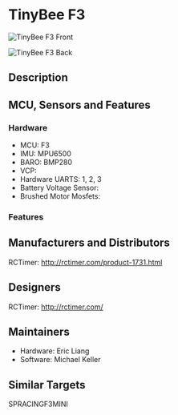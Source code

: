 # TinyBee F3

![TinyBee F3 Front](https://betaflight.com/assets/img/boards/tinybeef3/tinybeef3_front.jpg)

![TinyBee F3 Back](https://betaflight.com/assets/img/boards/tinybeef3/tinybeef3_back.jpg)

## Description


## MCU, Sensors and Features

### Hardware

  - MCU: F3
  - IMU: MPU6500
  - BARO: BMP280
  - VCP:
  - Hardware UARTS: 1, 2, 3
  - Battery Voltage Sensor:
  - Brushed Motor Mosfets:

### Features

## Manufacturers and Distributors

RCTimer: http://rctimer.com/product-1731.html

## Designers

RCTimer: http://rctimer.com/

## Maintainers

 - Hardware: Eric Liang
 - Software: Michael Keller

## Similar Targets

SPRACINGF3MINI
